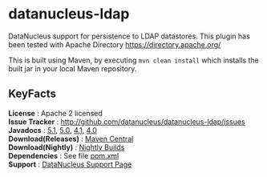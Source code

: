 datanucleus-ldap
================

DataNucleus support for persistence to LDAP datastores. This plugin has been tested with Apache Directory
https://directory.apache.org/

This is built using Maven, by executing `mvn clean install` which installs the built jar in your local Maven repository.


KeyFacts
--------
__License__ : Apache 2 licensed  
__Issue Tracker__ : http://github.com/datanucleus/datanucleus-ldap/issues    
__Javadocs__ : [5.1](http://www.datanucleus.org/javadocs/store.ldap/5.1/), [5.0](http://www.datanucleus.org/javadocs/store.ldap/5.0/), [4.1](http://www.datanucleus.org/javadocs/store.ldap/4.1/), [4.0](http://www.datanucleus.org/javadocs/store.ldap/4.0/)  
__Download(Releases)__ : [Maven Central](https://repo1.maven.org/maven2/org/datanucleus/datanucleus-ldap)  
__Download(Nightly)__ : [Nightly Builds](http://www.datanucleus.org/downloads/maven2-nightly/org/datanucleus/datanucleus-ldap)  
__Dependencies__ : See file [pom.xml](pom.xml)  
__Support__ : [DataNucleus Support Page](http://www.datanucleus.org/support.html)  
